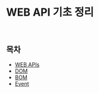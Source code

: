 # WEB API 기초 정리

<br>

## 목차
* [WEB APIs](./WEB%20APIs.md)
* [DOM](./DOM.md)
* [BOM](./BOM.md)
* [Event](./Event.md)